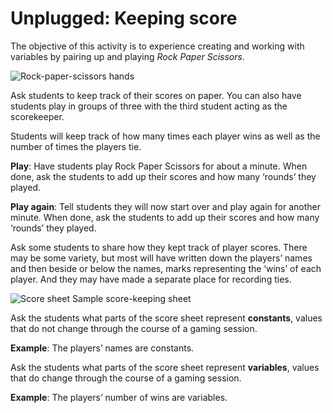# Unplugged: Keeping score

The objective of this activity is to experience creating and working with variables by pairing up and playing _Rock Paper Scissors_.

![Rock-paper-scissors hands](/static/courses/csintro/variables/rps-sketch.jpg)

Ask students to keep track of their scores on paper.
You can also have students play in groups of three with the third student acting as the scorekeeper.

Students will keep track of how many times each player wins as well as the number of times the players tie.

**Play**: Have students play Rock Paper Scissors for about a minute. When done, ask the students to add up their scores and how many ‘rounds’ they played.

**Play again**: Tell students they will now start over and play again for another minute. When done, ask the students to add up their scores and how many ‘rounds’ they played.

Ask some students to share how they kept track of player scores. 
There may be some variety, but most will have written down the players’ names and then beside or below the names, marks representing the ‘wins’ of each player. And they may have made a separate place for recording ties.

![Score sheet](/static/courses/csintro/variables/mary-doug-score.jpg)
Sample score-keeping sheet

Ask the students what parts of the score sheet represent **constants**, values that do not change through the course of a gaming session.

**Example**: The players’ names are constants.

Ask the students what parts of the score sheet represent **variables**, values that do change through the course of a gaming session.

**Example**: The players’ number of wins are variables.
